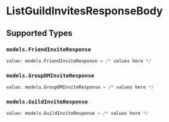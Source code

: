 # ListGuildInvitesResponseBody


## Supported Types

### `models.FriendInviteResponse`

```python
value: models.FriendInviteResponse = /* values here */
```

### `models.GroupDMInviteResponse`

```python
value: models.GroupDMInviteResponse = /* values here */
```

### `models.GuildInviteResponse`

```python
value: models.GuildInviteResponse = /* values here */
```

